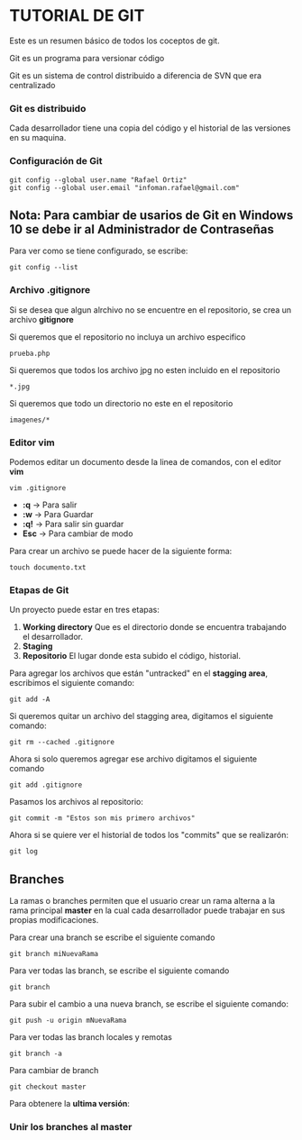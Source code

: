 # TUTORIAL DE GIT

Este es un resumen básico de todos los coceptos de git.

Git es un programa para versionar código

Git es un sistema de control distribuido a diferencia de SVN que era centralizado

### Git es distribuido

Cada desarrollador tiene una copia del código y el historial de las versiones en su maquina.

### Configuración de Git

```console
git config --global user.name "Rafael Ortiz"
git config --global user.email "infoman.rafael@gmail.com"
```

## Nota: Para cambiar de usarios de Git en Windows 10 se debe ir al Administrador de Contraseñas

Para ver como se tiene configurado, se escribe:

```console
git config --list
```
### Archivo .gitignore

Si se desea que algun alrchivo no se encuentre en el repositorio, se crea un archivo **gitignore**

Si queremos que el repositorio no incluya un archivo especifico
```
prueba.php
```
Si queremos que todos los archivo jpg no esten incluido en el repositorio
```
*.jpg
```
Si queremos que todo un directorio no este en el repositorio
```
imagenes/*
```
### Editor vim

Podemos editar un documento desde la linea de comandos, con el editor **vim**
```console
vim .gitignore
```
- **:q** -> Para salir
- **:w** -> Para Guardar
- **:q!** -> Para salir sin guardar
- **Esc** -> Para cambiar de modo

Para crear un archivo se puede hacer de la siguiente forma:
```console
touch documento.txt
```
 ### Etapas de Git

Un proyecto puede estar en tres etapas:

1. **Working directory** Que es el directorio donde se encuentra trabajando el desarrollador.
2. **Staging**
3. **Repositorio** El lugar donde esta subido el código, historial.

Para agregar los archivos que están "untracked" en el **stagging area**, escribimos el siguiente comando:

```console
git add -A
```

Si queremos quitar un archivo del stagging area, digitamos el siguiente comando:

```console
git rm --cached .gitignore
```
Ahora si solo queremos agregar ese archivo digitamos el siguiente comando

```console
git add .gitignore
```
Pasamos los archivos al repositorio:

```console
git commit -m "Estos son mis primero archivos"
```
Ahora si se quiere ver el historial de todos los "commits" que se realizarón:

```console
git log
```

## Branches

La ramas o branches permiten que el usuario crear un rama alterna a la rama principal **master** en la cual cada desarrollador puede trabajar en sus propias modificaciones.

Para crear una branch se escribe el siguiente comando

```console
git branch miNuevaRama
```
Para ver todas las branch, se escribe el siguiente comando

```
git branch
```

Para subir el cambio a una nueva branch, se escribe el siguiente comando:

```console
git push -u origin mNuevaRama
```

Para ver todas las branch locales y remotas

```console
git branch -a
```

Para cambiar de branch

```console
git checkout master
```

Para obtenere la **ultima versión**:

### Unir los branches al master












